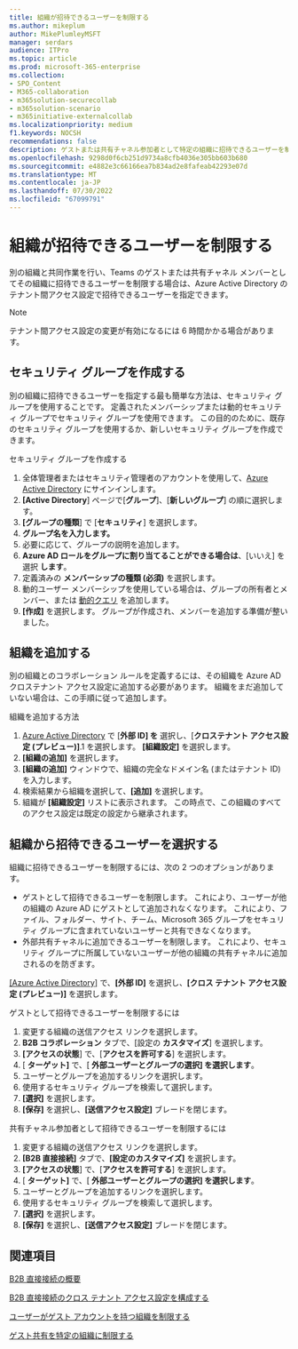 ```yaml
---
title: 組織が招待できるユーザーを制限する
ms.author: mikeplum
author: MikePlumleyMSFT
manager: serdars
audience: ITPro
ms.topic: article
ms.prod: microsoft-365-enterprise
ms.collection:
- SPO_Content
- M365-collaboration
- m365solution-securecollab
- m365solution-scenario
- m365initiative-externalcollab
ms.localizationpriority: medium
f1.keywords: NOCSH
recommendations: false
description: ゲストまたは共有チャネル参加者として特定の組織に招待できるユーザーを制限する方法について説明します。
ms.openlocfilehash: 9298d0f6cb251d9734a8cfb4036e305bb603b680
ms.sourcegitcommit: e4882e3c66166ea7b834ad2e8fafeab42293e07d
ms.translationtype: MT
ms.contentlocale: ja-JP
ms.lasthandoff: 07/30/2022
ms.locfileid: "67099791"
---
```

# <a name="limit-who-can-be-invited-by-an-organization"></a>組織が招待できるユーザーを制限する

別の組織と共同作業を行い、Teams のゲストまたは共有チャネル メンバーとしてその組織に招待できるユーザーを制限する場合は、Azure Active Directory のテナント間アクセス設定で招待できるユーザーを指定できます。

> [!NOTE]
> テナント間アクセス設定の変更が有効になるには 6 時間かかる場合があります。

## <a name="create-a-security-group"></a>セキュリティ グループを作成する

別の組織に招待できるユーザーを指定する最も簡単な方法は、セキュリティ グループを使用することです。 定義されたメンバーシップまたは動的セキュリティ グループでセキュリティ グループを使用できます。 この目的のために、既存のセキュリティ グループを使用するか、新しいセキュリティ グループを作成できます。

セキュリティ グループを作成する
1. 全体管理者またはセキュリティ管理者のアカウントを使用して、[Azure Active Directory](https://aad.portal.azure.com) にサインインします。
1. **[Active Directory**] ページで[**グループ**]、[**新しいグループ**] の順に選択します。
1. **[グループの種類**] で [**セキュリティ**] を選択します。
1. **グループ名を入力します。** 
1. 必要に応じて、グループの説明を追加します。
1. **Azure AD ロールをグループに割り当てることができる場合は**、[いいえ] を選択 **します**。
1. 定義済みの **メンバーシップの種類 (必須)** を選択します。
1. 動的ユーザー メンバーシップを使用している場合は、グループの所有者とメンバー、または [動的クエリ](/azure/active-directory/enterprise-users/groups-dynamic-membership) を追加します。
1. **[作成]** を選択します。 グループが作成され、メンバーを追加する準備が整いました。

## <a name="add-an-organization"></a>組織を追加する

別の組織とのコラボレーション ルールを定義するには、その組織を Azure AD クロステナント アクセス設定に追加する必要があります。 組織をまだ追加していない場合は、この手順に従って追加します。

組織を追加する方法
1. [Azure Active Directory](https://aad.portal.azure.com) で [**外部 ID] を** 選択し、[**クロステナント アクセス設定 (プレビュー)]**.1 を選択します。 **[組織設定]** を選択します。
1. **[組織の追加]** を選択します。
1. **[組織の追加]** ウィンドウで、組織の完全なドメイン名 (またはテナント ID) を入力します。
1. 検索結果から組織を選択して、**[追加]** を選択します。
1. 組織が **[組織設定]** リストに表示されます。 この時点で、この組織のすべてのアクセス設定は既定の設定から継承されます。

## <a name="choose-who-can-be-invited-by-an-organization"></a>組織から招待できるユーザーを選択する

組織に招待できるユーザーを制限するには、次の 2 つのオプションがあります。

- ゲストとして招待できるユーザーを制限します。 これにより、ユーザーが他の組織の Azure AD にゲストとして追加されなくなります。 これにより、ファイル、フォルダー、サイト、チーム、Microsoft 365 グループをセキュリティ グループに含まれていないユーザーと共有できなくなります。
- 外部共有チャネルに追加できるユーザーを制限します。 これにより、セキュリティ グループに所属していないユーザーが他の組織の共有チャネルに追加されるのを防ぎます。

[[Azure Active Directory]](https://aad.portal.azure.com) で、**[外部 ID]** を選択し、**[クロス テナント アクセス設定 (プレビュー)]** を選択します。

ゲストとして招待できるユーザーを制限するには
1. 変更する組織の送信アクセス リンクを選択します。
1. **B2B コラボレーション** タブで、[設定の **カスタマイズ**] を選択します。
1. **[アクセスの状態**] で、[**アクセスを許可する**] を選択します。
1. [ **ターゲット]** で、[ **外部ユーザーとグループの選択] を選択します**。
1. ユーザーとグループを追加するリンクを選択します。
1. 使用するセキュリティ グループを検索して選択します。
1. **[選択]** を選択します。
1. **[保存]** を選択し、**[送信アクセス設定]** ブレードを閉じます。


共有チャネル参加者として招待できるユーザーを制限するには
1. 変更する組織の送信アクセス リンクを選択します。
1. **[B2B 直接接続]** タブで、**[設定のカスタマイズ]** を選択します。
1. **[アクセスの状態**] で、[**アクセスを許可する**] を選択します。
1. [ **ターゲット]** で、[ **外部ユーザーとグループの選択] を選択します**。
1. ユーザーとグループを追加するリンクを選択します。
1. 使用するセキュリティ グループを検索して選択します。
1. **[選択]** を選択します。
1. **[保存]** を選択し、**[送信アクセス設定]** ブレードを閉じます。

## <a name="related-topics"></a>関連項目

[B2B 直接接続の概要](/azure/active-directory/external-identities/b2b-direct-connect-overview)

[B2B 直接接続のクロス テナント アクセス設定を構成する](/azure/active-directory/external-identities/cross-tenant-access-settings-b2b-direct-connect)

[ユーザーがゲスト アカウントを持つ組織を制限する](limit-organizations-where-users-have-guest-accounts.md)

[ゲスト共有を特定の組織に制限する](limit-guest-sharing-to-specific-organization.md)
